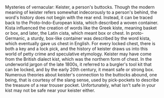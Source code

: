 

Mysteries of vernacular:
Keister,
a person&#39;s buttocks.
Though the modern meaning of keister
refers somewhat indecorously
to a person&#39;s behind,
the word&#39;s history does not begin with the rear end.
Instead, it can be traced back
to the Proto-Indo-European kista,
which described a woven container.
Kista influenced the creation of words
like the Greek kiste,
meaning basket or box,
and later, the Latin cista,
which meant box or chest.
In proto-Germanic, a sturdy, box-like container
was described by the word kista,
which eventually gave us chest in English.
For every locked chest,
there is both a key and a lock pick,
and the history of keister
draws us into this world of petty crime
and speculative etymology.
Keister may have come from the British dialect kist,
which was the northern form of chest.
In the underworld jargon of the late 1800s,
it referred to a burgler&#39;s tool kit that can be locked,
and by the early 20th century,
it meant safe or strong box.
Numerous theories about keister&#39;s connection
to the buttocks abound,
one being, that is courtesy of the slang sense,
used by pick-pockets to describe
the treasure of a rear trouser pocket.
Unfortunately, what isn&#39;t safe in your kist
may not be safe near your keister either.
